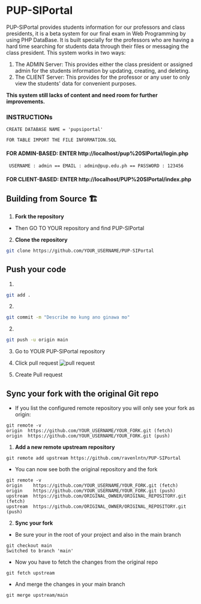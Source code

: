 # PUP-SIPortal

PUP-SIPortal provides students information for our professors and class presidents, it is a beta system for our final exam in Web Programming by using PHP DataBase. It is built specially for the professors who are having a hard time searching for students data through their files or messaging the class president. This system works in two ways: 

1. The ADMIN Server: This provides either the class president or assigned admin for the students information by updating, creating, and deleting. 
2. The CLIENT Server: This provides for the professor or any user to only view the students' data for convenient purposes. 

**This system still lacks of content and need room for further improvements.**



### INSTRUCTIONs

```
CREATE DATABASE NAME = 'pupsiportal'
```

```
FOR TABLE IMPORT THE FILE INFORMATION.SQL 
```

#### FOR ADMIN-BASED: ENTER http://localhost/pup%20SIPortal/login.php
```
 USERNAME : admin == EMAIL : admin@pup.edu.ph == PASSWORD : 123456 
```

#### FOR CLIENT-BASED: ENTER http://localhost/PUP%20SIPortal/index.php


## Building from Source 🏗️
1. **Fork the repository**

- Then GO TO YOUR repository and find PUP-SIPortal

2. **Clone the repository**

```bash
git clone https://github.com/YOUR_USERNAME/PUP-SIPortal
```

## Push your code 
1. 

```bash
git add .
```

2. 

```bash
git commit -m "Describe mo kung ano ginawa mo"
```

2. 

```bash
git push -u origin main
```

3. Go to YOUR PUP-SIPortal repository

4. Click pull request
![pull request](https://github.com/glendell03/talaarawan/blob/main/pull-request.png)

5. Create Pull request


## Sync your fork with the original Git repo
- If you list the configured remote repository you will only see your fork as origin:
```
git remote -v
origin  https://github.com/YOUR_USERNAME/YOUR_FORK.git (fetch)
origin  https://github.com/YOUR_USERNAME/YOUR_FORK.git (push)
```
1. **Add a new remote upstream repository**
```
git remote add upstream https://github.com/ravenlntn/PUP-SIPortal
```
- You can now see both the original repository and the fork
```
git remote -v
origin    https://github.com/YOUR_USERNAME/YOUR_FORK.git (fetch)
origin    https://github.com/YOUR_USERNAME/YOUR_FORK.git (push)
upstream  https://github.com/ORIGINAL_OWNER/ORIGINAL_REPOSITORY.git (fetch)
upstream  https://github.com/ORIGINAL_OWNER/ORIGINAL_REPOSITORY.git (push)
```
2. **Sync your fork**
- Be sure your in the root of your project and also in the main branch
```
git checkout main
Switched to branch 'main'
```
- Now you have to fetch the changes from the original repo
```
git fetch upstream
```
- And merge the changes in your main branch
```
git merge upstream/main
```
